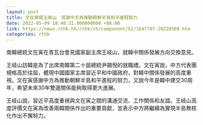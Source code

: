 ```yaml
---
layout: post
title: 文在寅晤王岐山　感謝中方為推動朝鮮半島和平進程努力
date: 2022-05-09 18:48:31.000000000 +08:00
link: https://news.rthk.hk/rthk/ch/component/k2/1647707-20220509.htm
categories: rthk
---
```


南韓總統文在寅在青瓦台會見國家副主席王岐山，就韓中關係發展方向交換意見。

王岐山訪韓是為了出席南韓第二十屆總統尹錫悅的就職禮。文在寅說，中方代表團規格高於往屆，體現中國國家主席習近平和中國政府，對韓中關係發展的高度重視。文在寅感謝中方為推動朝鮮半島和平進程的努力，又說今年是韓中建交30周年，希望未來30年雙邊關係能夠取得更大進展。

王岐山說，習近平高度重視與文在寅之間的溝通交流、工作關係和友誼。王岐山高度評價文在寅為改善兩韓關係作出的重要貢獻，並表示中方將繼續為實現半島無核化作出不懈努力。

